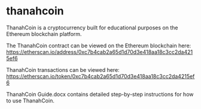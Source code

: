 # thanahcoin
ThanahCoin is a cryptocurrency built for educational purposes on the Ethereum blockchain platform.

The ThanahCoin contract can be viewed on the Ethereum blockchain here:
https://etherscan.io/address/0xc7b4cab2a65d1d70d3e418aa18c3cc2da4215ef6

ThanahCoin transactions can be viewed here:
https://etherscan.io/token/0xc7b4cab2a65d1d70d3e418aa18c3cc2da4215ef6

ThanahCoin Guide.docx contains detailed step-by-step instructions for how to use ThanahCoin.
